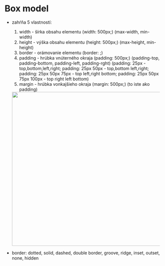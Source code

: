 # Box model

 - zahŕňa 5 vlastností:
    1. width - šírka obsahu elementu (width: 500px;) (max-width, min-width)
    2. height - výška obsahu elementu (height: 500px;) (max-height, min-height)
    3. border - orámovanie elementu (border: ;)
    4. padding - hrúbka vnúterného okraja (padding: 500px;) (padding-top, padding-bottom, padding-left, padding-rght) (padding: 25px - top,bottom,left,right; padding: 25px 50px - top,bottom   left,right; padding: 25px 50px 75px - top   left,right  bottom; padding: 25px 50px 75px 100px - top     right   left    bottom)
    5. margin - hrúbka vonkajšieho okraja (margin: 500px;) (to iste ako padding)

    <img src="image.png" width="500px">

 - border: dotted, solid, dashed, double border, groove, ridge, inset, outset, none, hidden
